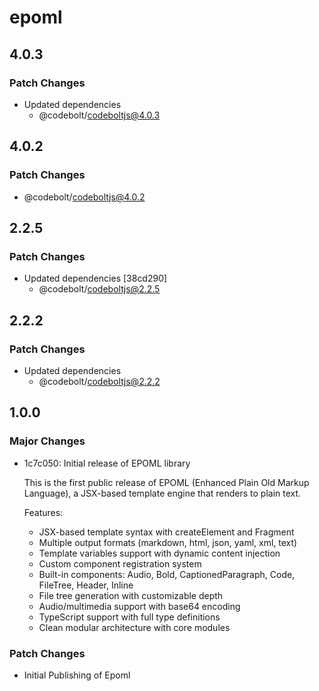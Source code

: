 # epoml

## 4.0.3

### Patch Changes

- Updated dependencies
  - @codebolt/codeboltjs@4.0.3

## 4.0.2

### Patch Changes

- @codebolt/codeboltjs@4.0.2

## 2.2.5

### Patch Changes

- Updated dependencies [38cd290]
  - @codebolt/codeboltjs@2.2.5

## 2.2.2

### Patch Changes

- Updated dependencies
  - @codebolt/codeboltjs@2.2.2

## 1.0.0

### Major Changes

- 1c7c050: Initial release of EPOML library

  This is the first public release of EPOML (Enhanced Plain Old Markup Language), a JSX-based template engine that renders to plain text.

  Features:

  - JSX-based template syntax with createElement and Fragment
  - Multiple output formats (markdown, html, json, yaml, xml, text)
  - Template variables support with dynamic content injection
  - Custom component registration system
  - Built-in components: Audio, Bold, CaptionedParagraph, Code, FileTree, Header, Inline
  - File tree generation with customizable depth
  - Audio/multimedia support with base64 encoding
  - TypeScript support with full type definitions
  - Clean modular architecture with core modules

### Patch Changes

- Initial Publishing of Epoml
